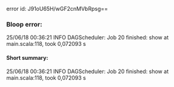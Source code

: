 error id: J91oU65H/wGF2cnMVbRpsg==
### Bloop error:

25/06/18 00:36:21 INFO DAGScheduler: Job 20 finished: show at main.scala:118, took 0,072093 s
#### Short summary: 

25/06/18 00:36:21 INFO DAGScheduler: Job 20 finished: show at main.scala:118, took 0,072093 s